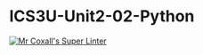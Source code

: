 # ICS3U-Unit2-02-Python

[![Mr Coxall's Super Linter](https://github.com/Feyi-Akomolafe/ICS3U-Unit2-02-Python/workflows/Mr%20Coxall's%20Super%20Linter/badge.svg)](https://github.com/Feyi-Akomolafe/Feyi-Akomolafe/ICS3U-Unit2-02-Python/actions/)

